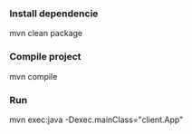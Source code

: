 ### Install dependencie
mvn clean package

### Compile project
mvn compile

### Run
mvn exec:java -Dexec.mainClass="client.App"